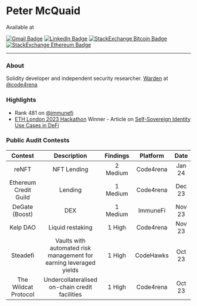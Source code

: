# Peter McQuaid

Available at

 [![Gmail Badge](https://img.shields.io/badge/Peter%20McQuaid-fce7eb?logo=gmail&style=flat)](mailto:petermcquaid0101@gmail.com) [![LinkedIn Badge](https://img.shields.io/badge/Peter%20McQuaid-blue?logo=linkedin&style=flat)](https://uk.linkedin.com/in/petermcquaid) [![StackExchange Bitcoin Badge](https://img.shields.io/badge/StackExchange%20-white?logo=bitcoin&style=flat)](https://bitcoin.stackexchange.com/users/139960/peter) [![StackExchange Ethereum Badge](https://img.shields.io/badge/StackExchange%20-c4cef8?logo=ethereum&style=flat)](https://ethereum.stackexchange.com/users/121725/peter)

---

### About


Solidity developer and independent security researcher. [Warden](https://code4rena.com/@peter) at [@code4rena](https://twitter.com/code4rena)  



### Highlights

- Rank 481 on [@immunefi](https://twitter.com/immunefi)
- [ETH London 2023 Hackathon](https://www.blog.encode.club/eth-london-hackathon-prizewinners-and-summary-85cdff4d093d) Winner - Article on [Self-Sovereign Identity Use Cases in DeFi](https://github.com/PeterMcQuaid/SSIs_In_DeFi/blob/main/Emergent_Use_Cases/Peter%20McQuaid%20-%20Emergent%20Use%20Cases%20for%20Self-Sovereign%20Identity%20in%20DeFi.pdf)  



### Public Audit Contests


| Contest | Description | Findings | Platform | Date |
| :------------------------------------: | :------------------------------------------------------------: | :-----------------------------------------: | :-------: |  :----------------:  |
| reNFT | NFT Lending | 2 Medium | Code4rena | Jan 24 |
| Ethereum Credit Guild | Lending | 1 Medium | Code4rena | Dec 23 |
| DeGate (Boost) | DEX | 1 Medium | ImmuneFi | Nov 23 |
| Kelp DAO | Liquid restaking | 1 High | Code4rena | Nov 23 |
| Steadefi | Vaults with automated risk management for earning leveraged yields | 1 High | CodeHawks | Oct 23 |
| The Wildcat Protocol | Undercollateralised on-chain credit facilities | 1 High | Code4rena | Oct 23 |



